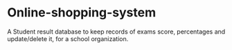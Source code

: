 # Online-shopping-system
A Student result database to keep records of exams score, percentages and update/delete it, for a school organization.
